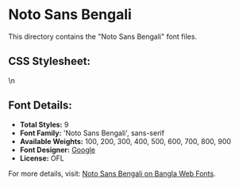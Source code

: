 # Noto Sans Bengali

This directory contains the "Noto Sans Bengali" font files.

## CSS Stylesheet:

\n

## Font Details:
- **Total Styles:** 9
- **Font Family:** 'Noto Sans Bengali', sans-serif
- **Available Weights:** 100, 200, 300, 400, 500, 600, 700, 800, 900
- **Font Designer:** [Google](https://fonts.google.com/)
- **License:** OFL

For more details, visit: [Noto Sans Bengali on Bangla Web Fonts](https://banglawebfonts.pages.dev/noto-sans-bengali/#about).